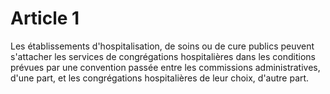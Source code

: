 # Article 1

Les établissements d'hospitalisation, de soins ou de cure publics peuvent s'attacher les services de congrégations hospitalières dans les conditions prévues par une convention passée entre les commissions administratives, d'une part, et les congrégations hospitalières de leur choix, d'autre part.
